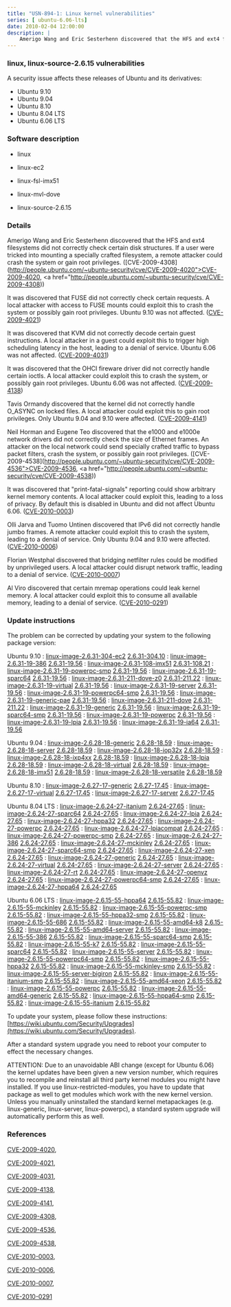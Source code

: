 ```yaml
---
title: "USN-894-1: Linux kernel vulnerabilities"
series: [ ubuntu-6.06-lts]
date: 2010-02-04 12:00:00
description: |
    Amerigo Wang and Eric Sesterhenn discovered that the HFS and ext4 filesystems did not correctly check certain disk structures. If a user were tricked into mounting a specially crafted filesystem, a remote attacker could crash the system or gain root privileges. ([CVE-2009-4308](http://people.ubuntu.com/~ubuntu-security/cve/CVE-2009-4020">CVE-2009-4020</a>, <a href="http://people.ubuntu.com/~ubuntu-security/cve/CVE-2009-4308))
--- 
```

 
### linux, linux-source-2.6.15 vulnerabilities

A security issue affects these releases of Ubuntu and its derivatives:

* Ubuntu 9.10
* Ubuntu 9.04
* Ubuntu 8.10
* Ubuntu 8.04 LTS
* Ubuntu 6.06 LTS

### Software description

* linux 

* linux-ec2 

* linux-fsl-imx51 

* linux-mvl-dove 

* linux-source-2.6.15 

### Details

Amerigo Wang and Eric Sesterhenn discovered that the HFS and ext4 filesystems did not correctly check certain disk structures. If a user were tricked into mounting a specially crafted filesystem, a remote attacker could crash the system or gain root privileges. ([CVE-2009-4308](http://people.ubuntu.com/~ubuntu-security/cve/CVE-2009-4020">CVE-2009-4020</a>, <a href="http://people.ubuntu.com/~ubuntu-security/cve/CVE-2009-4308))

It was discovered that FUSE did not correctly check certain requests. A local attacker with access to FUSE mounts could exploit this to crash the system or possibly gain root privileges. Ubuntu 9.10 was not affected. ([CVE-2009-4021](http://people.ubuntu.com/~ubuntu-security/cve/CVE-2009-4021))

It was discovered that KVM did not correctly decode certain guest instructions. A local attacker in a guest could exploit this to trigger high scheduling latency in the host, leading to a denial of service. Ubuntu 6.06 was not affected. ([CVE-2009-4031](http://people.ubuntu.com/~ubuntu-security/cve/CVE-2009-4031))

It was discovered that the OHCI fireware driver did not correctly handle certain ioctls. A local attacker could exploit this to crash the system, or possibly gain root privileges. Ubuntu 6.06 was not affected. ([CVE-2009-4138](http://people.ubuntu.com/~ubuntu-security/cve/CVE-2009-4138))

Tavis Ormandy discovered that the kernel did not correctly handle O_ASYNC on locked files. A local attacker could exploit this to gain root privileges. Only Ubuntu 9.04 and 9.10 were affected. ([CVE-2009-4141](http://people.ubuntu.com/~ubuntu-security/cve/CVE-2009-4141))

Neil Horman and Eugene Teo discovered that the e1000 and e1000e network drivers did not correctly check the size of Ethernet frames. An attacker on the local network could send specially crafted traffic to bypass packet filters, crash the system, or possibly gain root privileges. ([CVE-2009-4538](http://people.ubuntu.com/~ubuntu-security/cve/CVE-2009-4536">CVE-2009-4536</a>, <a href="http://people.ubuntu.com/~ubuntu-security/cve/CVE-2009-4538))

It was discovered that &quot;print-fatal-signals&quot; reporting could show arbitrary kernel memory contents. A local attacker could exploit this, leading to a loss of privacy. By default this is disabled in Ubuntu and did not affect Ubuntu 6.06. ([CVE-2010-0003](http://people.ubuntu.com/~ubuntu-security/cve/CVE-2010-0003))

Olli Jarva and Tuomo Untinen discovered that IPv6 did not correctly handle jumbo frames. A remote attacker could exploit this to crash the system, leading to a denial of service. Only Ubuntu 9.04 and 9.10 were affected. ([CVE-2010-0006](http://people.ubuntu.com/~ubuntu-security/cve/CVE-2010-0006))

Florian Westphal discovered that bridging netfilter rules could be modified by unprivileged users. A local attacker could disrupt network traffic, leading to a denial of service. ([CVE-2010-0007](http://people.ubuntu.com/~ubuntu-security/cve/CVE-2010-0007))

Al Viro discovered that certain mremap operations could leak kernel memory. A local attacker could exploit this to consume all available memory, leading to a denial of service. ([CVE-2010-0291](http://people.ubuntu.com/~ubuntu-security/cve/CVE-2010-0291)) 

### Update instructions

The problem can be corrected by updating your system to the following package version:

Ubuntu 9.10
 : [linux-image-2.6.31-304-ec2](https://launchpad.net/ubuntu/+source/linux-ec2) <span> [2.6.31-304.10](https://launchpad.net/ubuntu/+source/linux-ec2/2.6.31-304.10) </span> 
 : [linux-image-2.6.31-19-386](https://launchpad.net/ubuntu/+source/linux) <span> [2.6.31-19.56](https://launchpad.net/ubuntu/+source/linux/2.6.31-19.56) </span> 
 : [linux-image-2.6.31-108-imx51](https://launchpad.net/ubuntu/+source/linux-fsl-imx51) <span> [2.6.31-108.21](https://launchpad.net/ubuntu/+source/linux-fsl-imx51/2.6.31-108.21) </span> 
 : [linux-image-2.6.31-19-powerpc-smp](https://launchpad.net/ubuntu/+source/linux) <span> [2.6.31-19.56](https://launchpad.net/ubuntu/+source/linux/2.6.31-19.56) </span> 
 : [linux-image-2.6.31-19-sparc64](https://launchpad.net/ubuntu/+source/linux) <span> [2.6.31-19.56](https://launchpad.net/ubuntu/+source/linux/2.6.31-19.56) </span> 
 : [linux-image-2.6.31-211-dove-z0](https://launchpad.net/ubuntu/+source/linux-mvl-dove) <span> [2.6.31-211.22](https://launchpad.net/ubuntu/+source/linux-mvl-dove/2.6.31-211.22) </span> 
 : [linux-image-2.6.31-19-virtual](https://launchpad.net/ubuntu/+source/linux) <span> [2.6.31-19.56](https://launchpad.net/ubuntu/+source/linux/2.6.31-19.56) </span> 
 : [linux-image-2.6.31-19-server](https://launchpad.net/ubuntu/+source/linux) <span> [2.6.31-19.56](https://launchpad.net/ubuntu/+source/linux/2.6.31-19.56) </span> 
 : [linux-image-2.6.31-19-powerpc64-smp](https://launchpad.net/ubuntu/+source/linux) <span> [2.6.31-19.56](https://launchpad.net/ubuntu/+source/linux/2.6.31-19.56) </span> 
 : [linux-image-2.6.31-19-generic-pae](https://launchpad.net/ubuntu/+source/linux) <span> [2.6.31-19.56](https://launchpad.net/ubuntu/+source/linux/2.6.31-19.56) </span> 
 : [linux-image-2.6.31-211-dove](https://launchpad.net/ubuntu/+source/linux-mvl-dove) <span> [2.6.31-211.22](https://launchpad.net/ubuntu/+source/linux-mvl-dove/2.6.31-211.22) </span> 
 : [linux-image-2.6.31-19-generic](https://launchpad.net/ubuntu/+source/linux) <span> [2.6.31-19.56](https://launchpad.net/ubuntu/+source/linux/2.6.31-19.56) </span> 
 : [linux-image-2.6.31-19-sparc64-smp](https://launchpad.net/ubuntu/+source/linux) <span> [2.6.31-19.56](https://launchpad.net/ubuntu/+source/linux/2.6.31-19.56) </span> 
 : [linux-image-2.6.31-19-powerpc](https://launchpad.net/ubuntu/+source/linux) <span> [2.6.31-19.56](https://launchpad.net/ubuntu/+source/linux/2.6.31-19.56) </span> 
 : [linux-image-2.6.31-19-lpia](https://launchpad.net/ubuntu/+source/linux) <span> [2.6.31-19.56](https://launchpad.net/ubuntu/+source/linux/2.6.31-19.56) </span> 
 : [linux-image-2.6.31-19-ia64](https://launchpad.net/ubuntu/+source/linux) <span> [2.6.31-19.56](https://launchpad.net/ubuntu/+source/linux/2.6.31-19.56) </span> 

Ubuntu 9.04
 : [linux-image-2.6.28-18-generic](https://launchpad.net/ubuntu/+source/linux) <span> [2.6.28-18.59](https://launchpad.net/ubuntu/+source/linux/2.6.28-18.59) </span> 
 : [linux-image-2.6.28-18-server](https://launchpad.net/ubuntu/+source/linux) <span> [2.6.28-18.59](https://launchpad.net/ubuntu/+source/linux/2.6.28-18.59) </span> 
 : [linux-image-2.6.28-18-iop32x](https://launchpad.net/ubuntu/+source/linux) <span> [2.6.28-18.59](https://launchpad.net/ubuntu/+source/linux/2.6.28-18.59) </span> 
 : [linux-image-2.6.28-18-ixp4xx](https://launchpad.net/ubuntu/+source/linux) <span> [2.6.28-18.59](https://launchpad.net/ubuntu/+source/linux/2.6.28-18.59) </span> 
 : [linux-image-2.6.28-18-lpia](https://launchpad.net/ubuntu/+source/linux) <span> [2.6.28-18.59](https://launchpad.net/ubuntu/+source/linux/2.6.28-18.59) </span> 
 : [linux-image-2.6.28-18-virtual](https://launchpad.net/ubuntu/+source/linux) <span> [2.6.28-18.59](https://launchpad.net/ubuntu/+source/linux/2.6.28-18.59) </span> 
 : [linux-image-2.6.28-18-imx51](https://launchpad.net/ubuntu/+source/linux) <span> [2.6.28-18.59](https://launchpad.net/ubuntu/+source/linux/2.6.28-18.59) </span> 
 : [linux-image-2.6.28-18-versatile](https://launchpad.net/ubuntu/+source/linux) <span> [2.6.28-18.59](https://launchpad.net/ubuntu/+source/linux/2.6.28-18.59) </span> 

Ubuntu 8.10
 : [linux-image-2.6.27-17-generic](https://launchpad.net/ubuntu/+source/linux) <span> [2.6.27-17.45](https://launchpad.net/ubuntu/+source/linux/2.6.27-17.45) </span> 
 : [linux-image-2.6.27-17-virtual](https://launchpad.net/ubuntu/+source/linux) <span> [2.6.27-17.45](https://launchpad.net/ubuntu/+source/linux/2.6.27-17.45) </span> 
 : [linux-image-2.6.27-17-server](https://launchpad.net/ubuntu/+source/linux) <span> [2.6.27-17.45](https://launchpad.net/ubuntu/+source/linux/2.6.27-17.45) </span> 

Ubuntu 8.04 LTS
 : [linux-image-2.6.24-27-itanium](https://launchpad.net/ubuntu/+source/linux) <span> [2.6.24-27.65](https://launchpad.net/ubuntu/+source/linux/2.6.24-27.65) </span> 
 : [linux-image-2.6.24-27-sparc64](https://launchpad.net/ubuntu/+source/linux) <span> [2.6.24-27.65](https://launchpad.net/ubuntu/+source/linux/2.6.24-27.65) </span> 
 : [linux-image-2.6.24-27-lpia](https://launchpad.net/ubuntu/+source/linux) <span> [2.6.24-27.65](https://launchpad.net/ubuntu/+source/linux/2.6.24-27.65) </span> 
 : [linux-image-2.6.24-27-hppa32](https://launchpad.net/ubuntu/+source/linux) <span> [2.6.24-27.65](https://launchpad.net/ubuntu/+source/linux/2.6.24-27.65) </span> 
 : [linux-image-2.6.24-27-powerpc](https://launchpad.net/ubuntu/+source/linux) <span> [2.6.24-27.65](https://launchpad.net/ubuntu/+source/linux/2.6.24-27.65) </span> 
 : [linux-image-2.6.24-27-lpiacompat](https://launchpad.net/ubuntu/+source/linux) <span> [2.6.24-27.65](https://launchpad.net/ubuntu/+source/linux/2.6.24-27.65) </span> 
 : [linux-image-2.6.24-27-powerpc-smp](https://launchpad.net/ubuntu/+source/linux) <span> [2.6.24-27.65](https://launchpad.net/ubuntu/+source/linux/2.6.24-27.65) </span> 
 : [linux-image-2.6.24-27-386](https://launchpad.net/ubuntu/+source/linux) <span> [2.6.24-27.65](https://launchpad.net/ubuntu/+source/linux/2.6.24-27.65) </span> 
 : [linux-image-2.6.24-27-mckinley](https://launchpad.net/ubuntu/+source/linux) <span> [2.6.24-27.65](https://launchpad.net/ubuntu/+source/linux/2.6.24-27.65) </span> 
 : [linux-image-2.6.24-27-sparc64-smp](https://launchpad.net/ubuntu/+source/linux) <span> [2.6.24-27.65](https://launchpad.net/ubuntu/+source/linux/2.6.24-27.65) </span> 
 : [linux-image-2.6.24-27-xen](https://launchpad.net/ubuntu/+source/linux) <span> [2.6.24-27.65](https://launchpad.net/ubuntu/+source/linux/2.6.24-27.65) </span> 
 : [linux-image-2.6.24-27-generic](https://launchpad.net/ubuntu/+source/linux) <span> [2.6.24-27.65](https://launchpad.net/ubuntu/+source/linux/2.6.24-27.65) </span> 
 : [linux-image-2.6.24-27-virtual](https://launchpad.net/ubuntu/+source/linux) <span> [2.6.24-27.65](https://launchpad.net/ubuntu/+source/linux/2.6.24-27.65) </span> 
 : [linux-image-2.6.24-27-server](https://launchpad.net/ubuntu/+source/linux) <span> [2.6.24-27.65](https://launchpad.net/ubuntu/+source/linux/2.6.24-27.65) </span> 
 : [linux-image-2.6.24-27-rt](https://launchpad.net/ubuntu/+source/linux) <span> [2.6.24-27.65](https://launchpad.net/ubuntu/+source/linux/2.6.24-27.65) </span> 
 : [linux-image-2.6.24-27-openvz](https://launchpad.net/ubuntu/+source/linux) <span> [2.6.24-27.65](https://launchpad.net/ubuntu/+source/linux/2.6.24-27.65) </span> 
 : [linux-image-2.6.24-27-powerpc64-smp](https://launchpad.net/ubuntu/+source/linux) <span> [2.6.24-27.65](https://launchpad.net/ubuntu/+source/linux/2.6.24-27.65) </span> 
 : [linux-image-2.6.24-27-hppa64](https://launchpad.net/ubuntu/+source/linux) <span> [2.6.24-27.65](https://launchpad.net/ubuntu/+source/linux/2.6.24-27.65) </span> 

Ubuntu 6.06 LTS
 : [linux-image-2.6.15-55-hppa64](https://launchpad.net/ubuntu/+source/linux-source-2.6.15) <span> [2.6.15-55.82](https://launchpad.net/ubuntu/+source/linux-source-2.6.15/2.6.15-55.82) </span> 
 : [linux-image-2.6.15-55-mckinley](https://launchpad.net/ubuntu/+source/linux-source-2.6.15) <span> [2.6.15-55.82](https://launchpad.net/ubuntu/+source/linux-source-2.6.15/2.6.15-55.82) </span> 
 : [linux-image-2.6.15-55-powerpc-smp](https://launchpad.net/ubuntu/+source/linux-source-2.6.15) <span> [2.6.15-55.82](https://launchpad.net/ubuntu/+source/linux-source-2.6.15/2.6.15-55.82) </span> 
 : [linux-image-2.6.15-55-hppa32-smp](https://launchpad.net/ubuntu/+source/linux-source-2.6.15) <span> [2.6.15-55.82](https://launchpad.net/ubuntu/+source/linux-source-2.6.15/2.6.15-55.82) </span> 
 : [linux-image-2.6.15-55-686](https://launchpad.net/ubuntu/+source/linux-source-2.6.15) <span> [2.6.15-55.82](https://launchpad.net/ubuntu/+source/linux-source-2.6.15/2.6.15-55.82) </span> 
 : [linux-image-2.6.15-55-amd64-k8](https://launchpad.net/ubuntu/+source/linux-source-2.6.15) <span> [2.6.15-55.82](https://launchpad.net/ubuntu/+source/linux-source-2.6.15/2.6.15-55.82) </span> 
 : [linux-image-2.6.15-55-amd64-server](https://launchpad.net/ubuntu/+source/linux-source-2.6.15) <span> [2.6.15-55.82](https://launchpad.net/ubuntu/+source/linux-source-2.6.15/2.6.15-55.82) </span> 
 : [linux-image-2.6.15-55-386](https://launchpad.net/ubuntu/+source/linux-source-2.6.15) <span> [2.6.15-55.82](https://launchpad.net/ubuntu/+source/linux-source-2.6.15/2.6.15-55.82) </span> 
 : [linux-image-2.6.15-55-sparc64-smp](https://launchpad.net/ubuntu/+source/linux-source-2.6.15) <span> [2.6.15-55.82](https://launchpad.net/ubuntu/+source/linux-source-2.6.15/2.6.15-55.82) </span> 
 : [linux-image-2.6.15-55-k7](https://launchpad.net/ubuntu/+source/linux-source-2.6.15) <span> [2.6.15-55.82](https://launchpad.net/ubuntu/+source/linux-source-2.6.15/2.6.15-55.82) </span> 
 : [linux-image-2.6.15-55-sparc64](https://launchpad.net/ubuntu/+source/linux-source-2.6.15) <span> [2.6.15-55.82](https://launchpad.net/ubuntu/+source/linux-source-2.6.15/2.6.15-55.82) </span> 
 : [linux-image-2.6.15-55-server](https://launchpad.net/ubuntu/+source/linux-source-2.6.15) <span> [2.6.15-55.82](https://launchpad.net/ubuntu/+source/linux-source-2.6.15/2.6.15-55.82) </span> 
 : [linux-image-2.6.15-55-powerpc64-smp](https://launchpad.net/ubuntu/+source/linux-source-2.6.15) <span> [2.6.15-55.82](https://launchpad.net/ubuntu/+source/linux-source-2.6.15/2.6.15-55.82) </span> 
 : [linux-image-2.6.15-55-hppa32](https://launchpad.net/ubuntu/+source/linux-source-2.6.15) <span> [2.6.15-55.82](https://launchpad.net/ubuntu/+source/linux-source-2.6.15/2.6.15-55.82) </span> 
 : [linux-image-2.6.15-55-mckinley-smp](https://launchpad.net/ubuntu/+source/linux-source-2.6.15) <span> [2.6.15-55.82](https://launchpad.net/ubuntu/+source/linux-source-2.6.15/2.6.15-55.82) </span> 
 : [linux-image-2.6.15-55-server-bigiron](https://launchpad.net/ubuntu/+source/linux-source-2.6.15) <span> [2.6.15-55.82](https://launchpad.net/ubuntu/+source/linux-source-2.6.15/2.6.15-55.82) </span> 
 : [linux-image-2.6.15-55-itanium-smp](https://launchpad.net/ubuntu/+source/linux-source-2.6.15) <span> [2.6.15-55.82](https://launchpad.net/ubuntu/+source/linux-source-2.6.15/2.6.15-55.82) </span> 
 : [linux-image-2.6.15-55-amd64-xeon](https://launchpad.net/ubuntu/+source/linux-source-2.6.15) <span> [2.6.15-55.82](https://launchpad.net/ubuntu/+source/linux-source-2.6.15/2.6.15-55.82) </span> 
 : [linux-image-2.6.15-55-powerpc](https://launchpad.net/ubuntu/+source/linux-source-2.6.15) <span> [2.6.15-55.82](https://launchpad.net/ubuntu/+source/linux-source-2.6.15/2.6.15-55.82) </span> 
 : [linux-image-2.6.15-55-amd64-generic](https://launchpad.net/ubuntu/+source/linux-source-2.6.15) <span> [2.6.15-55.82](https://launchpad.net/ubuntu/+source/linux-source-2.6.15/2.6.15-55.82) </span> 
 : [linux-image-2.6.15-55-hppa64-smp](https://launchpad.net/ubuntu/+source/linux-source-2.6.15) <span> [2.6.15-55.82](https://launchpad.net/ubuntu/+source/linux-source-2.6.15/2.6.15-55.82) </span> 
 : [linux-image-2.6.15-55-itanium](https://launchpad.net/ubuntu/+source/linux-source-2.6.15) <span> [2.6.15-55.82](https://launchpad.net/ubuntu/+source/linux-source-2.6.15/2.6.15-55.82) </span> 

To update your system, please follow these instructions: [https://wiki.ubuntu.com/Security/Upgrades](https://wiki.ubuntu.com/Security/Upgrades).

After a standard system upgrade you need to reboot your computer to effect the necessary changes.

ATTENTION: Due to an unavoidable ABI change (except for Ubuntu 6.06) the kernel updates have been given a new version number, which requires you to recompile and reinstall all third party kernel modules you might have installed. If you use linux-restricted-modules, you have to update that package as well to get modules which work with the new kernel version. Unless you manually uninstalled the standard kernel metapackages (e.g. linux-generic, linux-server, linux-powerpc), a standard system upgrade will automatically perform this as well. 

### References

 [CVE-2009-4020](http://people.ubuntu.com/~ubuntu-security/cve/CVE-2009-4020), 

 [CVE-2009-4021](http://people.ubuntu.com/~ubuntu-security/cve/CVE-2009-4021), 

 [CVE-2009-4031](http://people.ubuntu.com/~ubuntu-security/cve/CVE-2009-4031), 

 [CVE-2009-4138](http://people.ubuntu.com/~ubuntu-security/cve/CVE-2009-4138), 

 [CVE-2009-4141](http://people.ubuntu.com/~ubuntu-security/cve/CVE-2009-4141), 

 [CVE-2009-4308](http://people.ubuntu.com/~ubuntu-security/cve/CVE-2009-4308), 

 [CVE-2009-4536](http://people.ubuntu.com/~ubuntu-security/cve/CVE-2009-4536), 

 [CVE-2009-4538](http://people.ubuntu.com/~ubuntu-security/cve/CVE-2009-4538), 

 [CVE-2010-0003](http://people.ubuntu.com/~ubuntu-security/cve/CVE-2010-0003), 

 [CVE-2010-0006](http://people.ubuntu.com/~ubuntu-security/cve/CVE-2010-0006), 

 [CVE-2010-0007](http://people.ubuntu.com/~ubuntu-security/cve/CVE-2010-0007), 

 [CVE-2010-0291](http://people.ubuntu.com/~ubuntu-security/cve/CVE-2010-0291)
 
